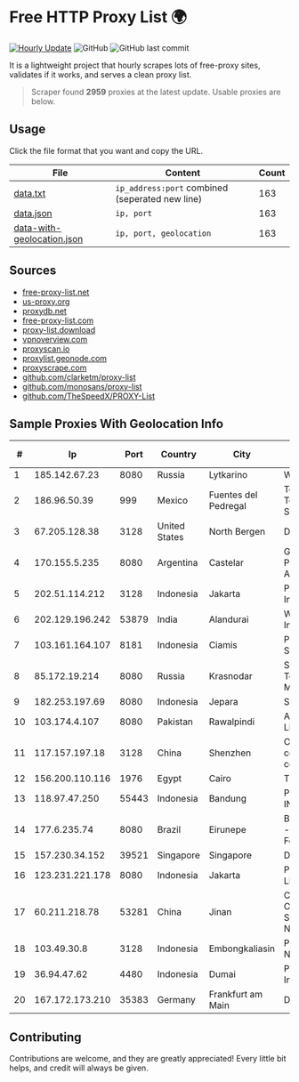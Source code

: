
# Free HTTP Proxy List 🌍

[![Hourly Update](https://github.com/mertguvencli/http-proxy-list/actions/workflows/main.yml/badge.svg?branch=main)](https://github.com/mertguvencli/http-proxy-list/actions/workflows/main.yml)
![GitHub](https://img.shields.io/github/license/mertguvencli/http-proxy-list)
![GitHub last commit](https://img.shields.io/github/last-commit/mertguvencli/http-proxy-list)

It is a lightweight project that hourly scrapes lots of free-proxy sites, validates if it works, and serves a clean proxy list.


> Scraper found **2959** proxies at the latest update. Usable proxies are below.

## Usage

Click the file format that you want and copy the URL.


|File|Content|Count|
|----|-------|-----|
|[data.txt](https://raw.githubusercontent.com/mertguvencli/http-proxy-list/main/proxy-list/data.txt)|`ip_address:port` combined (seperated new line)|163|
|[data.json](https://raw.githubusercontent.com/mertguvencli/http-proxy-list/main/proxy-list/data.json)|`ip, port`|163|
|[data-with-geolocation.json](https://raw.githubusercontent.com/mertguvencli/http-proxy-list/main/proxy-list/data-with-geolocation.json)|`ip, port, geolocation`|163|

## Sources

* [free-proxy-list.net](https://free-proxy-list.net)
* [us-proxy.org](https://www.us-proxy.org)
* [proxydb.net](http://proxydb.net)
* [free-proxy-list.com](https://free-proxy-list.com/?page=&port=&type%5B%5D=http&type%5B%5D=https&up_time=0&search=Search)
* [proxy-list.download](https://www.proxy-list.download/HTTP)
* [vpnoverview.com](https://vpnoverview.com/privacy/anonymous-browsing/free-proxy-servers)
* [proxyscan.io](https://www.proxyscan.io)
* [proxylist.geonode.com](https://proxylist.geonode.com/api/proxy-list?limit=300&page=1&sort_by=lastChecked&sort_type=desc&protocols=http,https)
* [proxyscrape.com](https://api.proxyscrape.com/v2/?request=displayproxies&protocol=http&timeout=10000&country=all&ssl=all&anonymity=all)
* [github.com/clarketm/proxy-list](https://raw.githubusercontent.com/clarketm/proxy-list/master/proxy-list-raw.txt)
* [github.com/monosans/proxy-list](https://raw.githubusercontent.com/monosans/proxy-list/main/proxies/http.txt)
* [github.com/TheSpeedX/PROXY-List](https://raw.githubusercontent.com/TheSpeedX/PROXY-List/master/http.txt)


## Sample Proxies With Geolocation Info

|#|Ip|Port|Country|City|Internet Service Provider|
|-|--|----|-------|----|-------------------------|
|1|185.142.67.23|8080|Russia|Lytkarino|Wellcom-l ISP|
|2|186.96.50.39|999|Mexico|Fuentes del Pedregal|Total Play Telecomunicaciones SA De CV|
|3|67.205.128.38|3128|United States|North Bergen|DigitalOcean, LLC|
|4|170.155.5.235|8080|Argentina|Castelar|Gobernacion de la Provincia de Buenos Aires|
|5|202.51.114.212|3128|Indonesia|Jakarta|PT iForte Global Internet|
|6|202.129.196.242|53879|India|Alandurai|Wireline Solution India Pvt Ltd.|
|7|103.161.164.107|8181|Indonesia|Ciamis|PT Galuh Multidata Solution|
|8|85.172.19.214|8080|Russia|Krasnodar|Southen Telecommunication Maintainer|
|9|182.253.197.69|8080|Indonesia|Jepara|STIE-BPD|
|10|103.174.4.107|8080|Pakistan|Rawalpindi|Ain Dice (Private) Limited|
|11|117.157.197.18|3128|China|Shenzhen|China Mobile communications corporation|
|12|156.200.110.116|1976|Egypt|Cairo|TE Data|
|13|118.97.47.250|55443|Indonesia|Bandung|PT. TELKOM INDONESIA|
|14|177.6.235.74|8080|Brazil|Eirunepe|Brasil Telecom S/A - Filial Distrito Federal|
|15|157.230.34.152|39521|Singapore|Singapore|DigitalOcean, LLC|
|16|123.231.221.178|8080|Indonesia|Jakarta|PT Aplikanusa Lintasarta|
|17|60.211.218.78|53281|China|Jinan|CNC Group CHINA169 Shandong Province Network|
|18|103.49.30.8|3128|Indonesia|Embongkaliasin|PT Pascal Solusi Nusantara|
|19|36.94.47.62|4480|Indonesia|Dumai|PT. Telekomunikasi Indonesia|
|20|167.172.173.210|35383|Germany|Frankfurt am Main|DigitalOcean, LLC|



## Contributing

Contributions are welcome, and they are greatly appreciated! Every
little bit helps, and credit will always be given.

